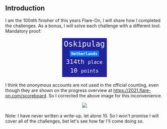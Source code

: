 ## Introduction

I am the 100πth finisher of this years Flare-On, I will share how I completed the challenges. As a bonus, I will solve each challenge with a different tool. Mandatory proof:

<div style="text-align:center"><img src="/images/314.png"/></div>

I think the *anonymous* accounts are not used in the official counting, even though they are shown on the progress overview at https://2021.flare-on.com/scoreboard. So I corrected the above image for this inconvenience.



<div style="text-align:center"><img src="https://www.fireeye.com/content/dam/fireeye-www/blog/images/flare-on8/flare-on8.png" /></div>


Note: I have never written a write-up, let alone 10. So I won't promise I will cover all of the challenges, bet let's see how far I'll come doing so.
